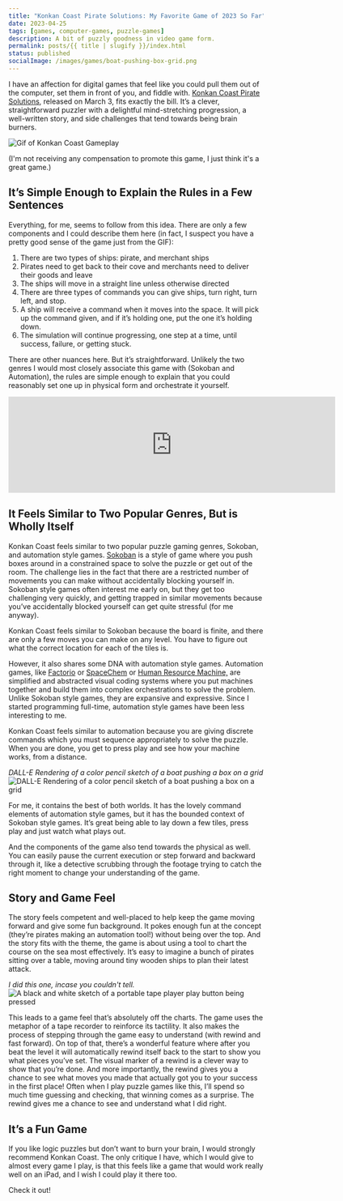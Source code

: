 ```yaml
---
title: "Konkan Coast Pirate Solutions: My Favorite Game of 2023 So Far"
date: 2023-04-25
tags: [games, computer-games, puzzle-games]
description: A bit of puzzly goodness in video game form.
permalink: posts/{{ title | slugify }}/index.html
status: published
socialImage: /images/games/boat-pushing-box-grid.png
---
```


I have an affection for digital games that feel like you could pull them out of the computer, set them in front of you, and fiddle with. [Konkan Coast Pirate Solutions](https://www.konkancoastpiratesolutions.com/), released on March 3, fits exactly the bill. It’s a clever, straightforward puzzler with a delightful mind-stretching progression, a well-written story, and side challenges that tend towards being brain burners.

![Gif of Konkan Coast Gameplay](/images/games/Konkan-Coast.gif)

(I'm not receiving any compensation to promote this game, I just think it's a great game.)

## It’s Simple Enough to Explain the Rules in a Few Sentences

Everything, for me, seems to follow from this idea. There are only a few components and I could describe them here (in fact, I suspect you have a pretty good sense of the game just from the GIF):

1. There are two types of ships: pirate, and merchant ships
2. Pirates need to get back to their cove and merchants need to deliver their goods and leave
3. The ships will move in a straight line unless otherwise directed
4. There are three types of commands you can give ships, turn right, turn left, and stop.
5. A ship will receive a command when it moves into the space. It will pick up the command given, and if it’s holding one, put the one it’s holding down.
6. The simulation will continue progressing, one step at a time, until success, failure, or getting stuck.

There are other nuances here. But it’s straightforward. Unlikely the two genres I would most closely associate this game with (Sokoban and Automation), the rules are simple enough to explain that you could reasonably set one up in physical form and orchestrate it yourself.

<iframe src="https://store.steampowered.com/widget/2156410/" frameborder="0" width="646" height="190"></iframe>

## It Feels Similar to Two Popular Genres, But is Wholly Itself

Konkan Coast feels similar to two popular puzzle gaming genres, Sokoban, and automation style games. [Sokoban](https://en.wikipedia.org/wiki/Sokoban) is a style of game where you push boxes around in a constrained space to solve the puzzle or get out of the room. The challenge lies in the fact that there are a restricted number of movements you can make without accidentally blocking yourself in. Sokoban style games often interest me early on, but they get too challenging very quickly, and getting trapped in similar movements because you’ve accidentally blocked yourself can get quite stressful (for me anyway).

Konkan Coast feels similar to Sokoban because the board is finite, and there are only a few moves you can make on any level. You have to figure out what the correct location for each of the tiles is.

However, it also shares some DNA with automation style games. Automation games, like [Factorio](https://store.steampowered.com/app/427520/Factorio/) or [SpaceChem](https://store.steampowered.com/app/92800/SpaceChem/) or [Human Resource Machine,](https://store.steampowered.com/app/375820/Human_Resource_Machine/) are simplified and abstracted visual coding systems where you put machines together and build them into complex orchestrations to solve the problem. Unlike Sokoban style games, they are expansive and expressive. Since I started programming full-time, automation style games have been less interesting to me.

Konkan Coast feels similar to automation because you are giving discrete commands which you must sequence appropriately to solve the puzzle. When you are done, you get to press play and see how your machine works, from a distance.

_DALL-E Rendering of a color pencil sketch of a boat pushing a box on a grid_
![DALL-E Rendering of a color pencil sketch of a boat pushing a box on a grid](/images/games/boat-pushing-box-grid.png)

For me, it contains the best of both worlds. It has the lovely command elements of automation style games, but it has the bounded context of Sokoban style games. It’s great being able to lay down a few tiles, press play and just watch what plays out.

And the components of the game also tend towards the physical as well. You can easily pause the current execution or step forward and backward through it, like a detective scrubbing through the footage trying to catch the right moment to change your understanding of the game.

## Story and Game Feel

The story feels competent and well-placed to help keep the game moving forward and give some fun background. It pokes enough fun at the concept (they’re pirates making an automation tool!) without being over the top. And the story fits with the theme, the game is about using a tool to chart the course on the sea most effectively. It’s easy to imagine a bunch of pirates sitting over a table, moving around tiny wooden ships to plan their latest attack.

_I did this one, incase you couldn't tell._
![A black and white sketch of a portable tape player play button being pressed](/images/games/tape_player_sketch.png)

This leads to a game feel that’s absolutely off the charts. The game uses the metaphor of a tape recorder to reinforce its tactility. It also makes the process of stepping through the game easy to understand (with rewind and fast forward). On top of that, there’s a wonderful feature where after you beat the level it will automatically rewind itself back to the start to show you what pieces you’ve set. The visual marker of a rewind is a clever way to show that you’re done. And more importantly, the rewind gives you a chance to see what moves you made that actually got you to your success in the first place! Often when I play puzzle games like this, I’ll spend so much time guessing and checking, that winning comes as a surprise. The rewind gives me a chance to see and understand what I did right.

## It’s a Fun Game

If you like logic puzzles but don’t want to burn your brain, I would strongly recommend Konkan Coast. The only critique I have, which I would give to almost every game I play, is that this feels like a game that would work really well on an iPad, and I wish I could play it there too.

Check it out!
